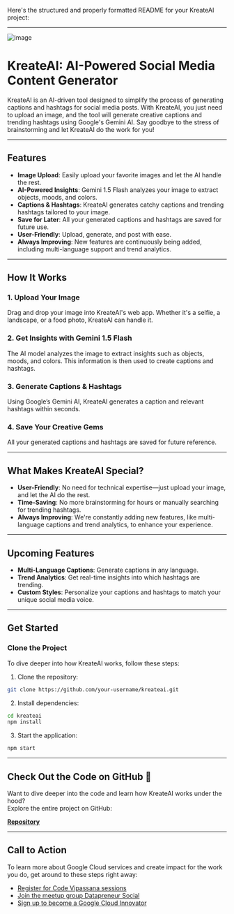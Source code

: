 Here's the structured and properly formatted README for your KreateAI project:

---
![image](https://github.com/user-attachments/assets/ba4d448f-f526-422f-b016-b352fe9555ee)

# KreateAI: AI-Powered Social Media Content Generator

KreateAI is an AI-driven tool designed to simplify the process of generating captions and hashtags for social media posts. With KreateAI, you just need to upload an image, and the tool will generate creative captions and trending hashtags using Google's Gemini AI. Say goodbye to the stress of brainstorming and let KreateAI do the work for you!

---

## Features

- **Image Upload**: Easily upload your favorite images and let the AI handle the rest.
- **AI-Powered Insights**: Gemini 1.5 Flash analyzes your image to extract objects, moods, and colors.
- **Captions & Hashtags**: KreateAI generates catchy captions and trending hashtags tailored to your image.
- **Save for Later**: All your generated captions and hashtags are saved for future use.
- **User-Friendly**: Upload, generate, and post with ease.
- **Always Improving**: New features are continuously being added, including multi-language support and trend analytics.

---

## How It Works

### 1. Upload Your Image
Drag and drop your image into KreateAI's web app. Whether it's a selfie, a landscape, or a food photo, KreateAI can handle it.

### 2. Get Insights with Gemini 1.5 Flash
The AI model analyzes the image to extract insights such as objects, moods, and colors. This information is then used to create captions and hashtags.

### 3. Generate Captions & Hashtags
Using Google’s Gemini AI, KreateAI generates a caption and relevant hashtags within seconds.

### 4. Save Your Creative Gems
All your generated captions and hashtags are saved for future reference.

---

## What Makes KreateAI Special?

- **User-Friendly**: No need for technical expertise—just upload your image, and let the AI do the rest.
- **Time-Saving**: No more brainstorming for hours or manually searching for trending hashtags.
- **Always Improving**: We're constantly adding new features, like multi-language captions and trend analytics, to enhance your experience.

---

## Upcoming Features

- **Multi-Language Captions**: Generate captions in any language.
- **Trend Analytics**: Get real-time insights into which hashtags are trending.
- **Custom Styles**: Personalize your captions and hashtags to match your unique social media voice.

---

## Get Started

### Clone the Project

To dive deeper into how KreateAI works, follow these steps:

1. Clone the repository:

```bash
git clone https://github.com/your-username/kreateai.git
```

2. Install dependencies:

```bash
cd kreateai
npm install
```

3. Start the application:

```bash
npm start
```

---
## Check Out the Code on GitHub 🚀

Want to dive deeper into the code and learn how KreateAI works under the hood?  
Explore the entire project on GitHub:

[**Repository**](https://github.com/hemant-i7/kreateai)

---

## Call to Action

To learn more about Google Cloud services and create impact for the work you do, get around to these steps right away:

- [Register for Code Vipassana sessions](https://rsvp.withgoogle.com/events/cv)
- [Join the meetup group Datapreneur Social](https://www.meetup.com/datapreneur-social/)
- [Sign up to become a Google Cloud Innovator](https://cloud.google.com/innovators?utm_source=cloud_sfdc&utm_medium=email&utm_campaign=FY23-1H-vipassana-innovators&utm_content=joininnovators&utm_term=-)

